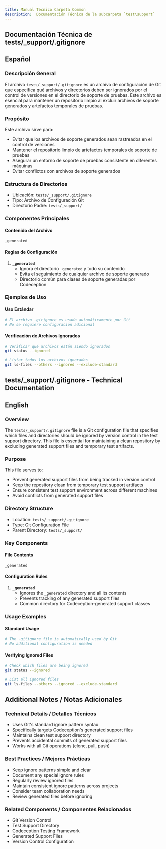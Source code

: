 ```yaml
---
title: Manual Técnico Carpeta Common
description:  Documentación Técnica de la subcarpeta `test\support`
---
```


## Documentación Técnica de tests/_support/.gitignore

## Español

### Descripción General
El archivo `tests/_support/.gitignore` es un archivo de configuración de Git que especifica qué archivos y directorios deben ser ignorados por el control de versiones en el directorio de soporte de pruebas. Este archivo es esencial para mantener un repositorio limpio al excluir archivos de soporte generados y artefactos temporales de pruebas.

### Propósito
Este archivo sirve para:
- Evitar que los archivos de soporte generados sean rastreados en el control de versiones
- Mantener el repositorio limpio de artefactos temporales de soporte de pruebas
- Asegurar un entorno de soporte de pruebas consistente en diferentes máquinas
- Evitar conflictos con archivos de soporte generados

### Estructura de Directorios
- Ubicación: `tests/_support/.gitignore`
- Tipo: Archivo de Configuración Git
- Directorio Padre: `tests/_support/`

### Componentes Principales

#### Contenido del Archivo
```gitignore
_generated
```

#### Reglas de Configuración
1. **`_generated`**
   - Ignora el directorio `_generated` y todo su contenido
   - Evita el seguimiento de cualquier archivo de soporte generado
   - Directorio común para clases de soporte generadas por Codeception

### Ejemplos de Uso

#### Uso Estándar
```bash
# El archivo .gitignore es usado automáticamente por Git
# No se requiere configuración adicional
```

#### Verificación de Archivos Ignorados
```bash
# Verificar qué archivos están siendo ignorados
git status --ignored

# Listar todos los archivos ignorados
git ls-files --others --ignored --exclude-standard
```

## tests/_support/.gitignore - Technical Documentation

## English

### Overview
The `tests/_support/.gitignore` file is a Git configuration file that specifies which files and directories should be ignored by version control in the test support directory. This file is essential for maintaining a clean repository by excluding generated support files and temporary test artifacts.

### Purpose
This file serves to:
- Prevent generated support files from being tracked in version control
- Keep the repository clean from temporary test support artifacts
- Ensure consistent test support environment across different machines
- Avoid conflicts from generated support files

### Directory Structure
- Location: `tests/_support/.gitignore`
- Type: Git Configuration File
- Parent Directory: `tests/_support/`

### Key Components

#### File Contents
```gitignore
_generated
```

#### Configuration Rules
1. **`_generated`**
   - Ignores the `_generated` directory and all its contents
   - Prevents tracking of any generated support files
   - Common directory for Codeception-generated support classes

### Usage Examples

#### Standard Usage
```bash
# The .gitignore file is automatically used by Git
# No additional configuration is needed
```

#### Verifying Ignored Files
```bash
# Check which files are being ignored
git status --ignored

# List all ignored files
git ls-files --others --ignored --exclude-standard
```

## Additional Notes / Notas Adicionales

### Technical Details / Detalles Técnicos
- Uses Git's standard ignore pattern syntax
- Specifically targets Codeception's generated support files
- Maintains clean test support directory
- Prevents accidental commits of generated support files
- Works with all Git operations (clone, pull, push)

### Best Practices / Mejores Prácticas
- Keep ignore patterns simple and clear
- Document any special ignore rules
- Regularly review ignored files
- Maintain consistent ignore patterns across projects
- Consider team collaboration needs
- Review generated files before ignoring

### Related Components / Componentes Relacionados
- Git Version Control
- Test Support Directory
- Codeception Testing Framework
- Generated Support Files
- Version Control Configuration